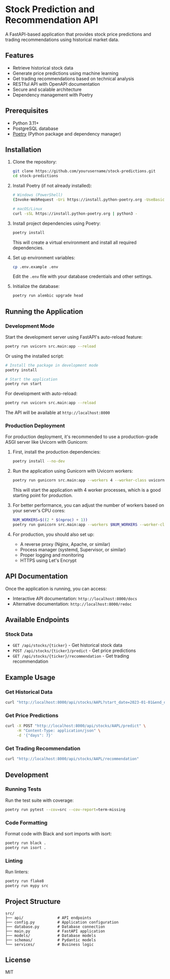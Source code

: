 # Stock Prediction and Recommendation API

A FastAPI-based application that provides stock price predictions and trading recommendations using historical market data.

## Features

- Retrieve historical stock data
- Generate price predictions using machine learning
- Get trading recommendations based on technical analysis
- RESTful API with OpenAPI documentation
- Secure and scalable architecture
- Dependency management with Poetry

## Prerequisites

- Python 3.11+
- PostgreSQL database
- [Poetry](https://python-poetry.org/docs/#installation) (Python package and dependency manager)

## Installation

1. Clone the repository:

   ```bash
   git clone https://github.com/yourusername/stock-predictions.git
   cd stock-predictions
   ```

2. Install Poetry (if not already installed):

   ```bash
   # Windows (PowerShell)
   (Invoke-WebRequest -Uri https://install.python-poetry.org -UseBasicParsing).Content | py -
   
   # macOS/Linux
   curl -sSL https://install.python-poetry.org | python3 -
   ```

3. Install project dependencies using Poetry:

   ```bash
   poetry install
   ```

   This will create a virtual environment and install all required dependencies.

4. Set up environment variables:

   ```bash
   cp .env.example .env
   ```

   Edit the `.env` file with your database credentials and other settings.

5. Initialize the database:

   ```bash
   poetry run alembic upgrade head
   ```

## Running the Application

### Development Mode

Start the development server using FastAPI's auto-reload feature:

```bash
poetry run uvicorn src.main:app --reload
```

Or using the installed script:

```bash
# Install the package in development mode
poetry install

# Start the application
poetry run start
```

For development with auto-reload:

```bash
poetry run uvicorn src.main:app --reload
```

The API will be available at `http://localhost:8000`

### Production Deployment

For production deployment, it's recommended to use a production-grade ASGI server like Uvicorn with Gunicorn:

1. First, install the production dependencies:

   ```bash
   poetry install --no-dev
   ```

2. Run the application using Gunicorn with Uvicorn workers:

   ```bash
   poetry run gunicorn src.main:app --workers 4 --worker-class uvicorn.workers.UvicornWorker --bind 0.0.0.0:8000
   ```

   This will start the application with 4 worker processes, which is a good starting point for production.

3. For better performance, you can adjust the number of workers based on your server's CPU cores:

   ```bash
   NUM_WORKERS=$((2 * $(nproc) + 1))
   poetry run gunicorn src.main:app --workers $NUM_WORKERS --worker-class uvicorn.workers.UvicornWorker --bind 0.0.0.0:8000
   ```

4. For production, you should also set up:
   - A reverse proxy (Nginx, Apache, or similar)
   - Process manager (systemd, Supervisor, or similar)
   - Proper logging and monitoring
   - HTTPS using Let's Encrypt

## API Documentation

Once the application is running, you can access:

- Interactive API documentation: `http://localhost:8000/docs`
- Alternative documentation: `http://localhost:8000/redoc`

## Available Endpoints

### Stock Data
- `GET /api/stocks/{ticker}` - Get historical stock data
- `POST /api/stocks/{ticker}/predict` - Get price predictions
- `GET /api/stocks/{ticker}/recommendation` - Get trading recommendation

## Example Usage

### Get Historical Data

```bash
curl "http://localhost:8000/api/stocks/AAPL?start_date=2023-01-01&end_date=2023-12-31"
```

### Get Price Predictions

```bash
curl -X POST "http://localhost:8000/api/stocks/AAPL/predict" \
     -H "Content-Type: application/json" \
     -d '{"days": 7}'
```

### Get Trading Recommendation

```bash
curl "http://localhost:8000/api/stocks/AAPL/recommendation"
```

## Development

### Running Tests

Run the test suite with coverage:

```bash
poetry run pytest --cov=src --cov-report=term-missing
```

### Code Formatting

Format code with Black and sort imports with isort:

```bash
poetry run black .
poetry run isort .
```

### Linting

Run linters:

```bash
poetry run flake8
poetry run mypy src
```

## Project Structure

```
src/
├── api/               # API endpoints
├── config.py          # Application configuration
├── database.py        # Database connection
├── main.py            # FastAPI application
├── models/            # Database models
├── schemas/           # Pydantic models
└── services/          # Business logic
```

## License

MIT

